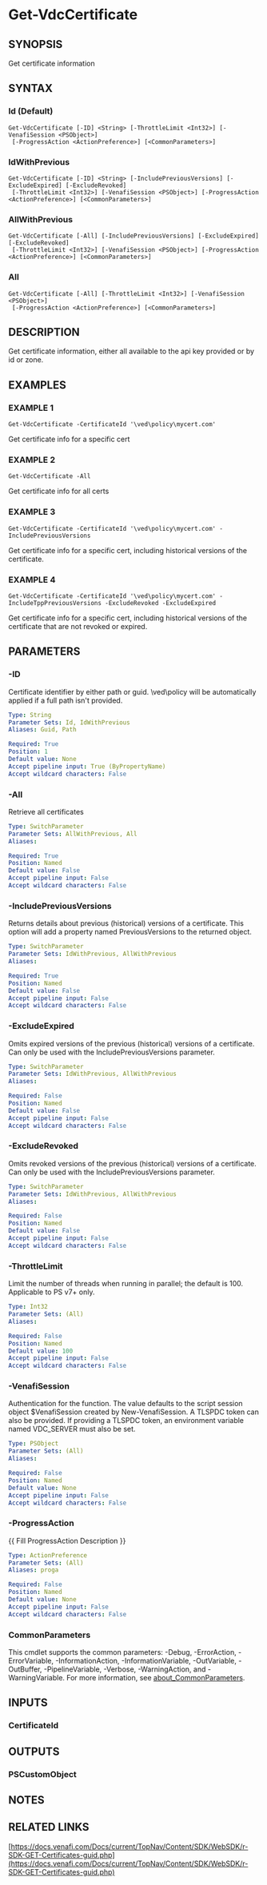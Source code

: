 # Get-VdcCertificate

## SYNOPSIS
Get certificate information

## SYNTAX

### Id (Default)
```
Get-VdcCertificate [-ID] <String> [-ThrottleLimit <Int32>] [-VenafiSession <PSObject>]
 [-ProgressAction <ActionPreference>] [<CommonParameters>]
```

### IdWithPrevious
```
Get-VdcCertificate [-ID] <String> [-IncludePreviousVersions] [-ExcludeExpired] [-ExcludeRevoked]
 [-ThrottleLimit <Int32>] [-VenafiSession <PSObject>] [-ProgressAction <ActionPreference>] [<CommonParameters>]
```

### AllWithPrevious
```
Get-VdcCertificate [-All] [-IncludePreviousVersions] [-ExcludeExpired] [-ExcludeRevoked]
 [-ThrottleLimit <Int32>] [-VenafiSession <PSObject>] [-ProgressAction <ActionPreference>] [<CommonParameters>]
```

### All
```
Get-VdcCertificate [-All] [-ThrottleLimit <Int32>] [-VenafiSession <PSObject>]
 [-ProgressAction <ActionPreference>] [<CommonParameters>]
```

## DESCRIPTION
Get certificate information, either all available to the api key provided or by id or zone.

## EXAMPLES

### EXAMPLE 1
```
Get-VdcCertificate -CertificateId '\ved\policy\mycert.com'
```

Get certificate info for a specific cert

### EXAMPLE 2
```
Get-VdcCertificate -All
```

Get certificate info for all certs

### EXAMPLE 3
```
Get-VdcCertificate -CertificateId '\ved\policy\mycert.com' -IncludePreviousVersions
```

Get certificate info for a specific cert, including historical versions of the certificate.

### EXAMPLE 4
```
Get-VdcCertificate -CertificateId '\ved\policy\mycert.com' -IncludeTppPreviousVersions -ExcludeRevoked -ExcludeExpired
```

Get certificate info for a specific cert, including historical versions of the certificate that are not revoked or expired.

## PARAMETERS

### -ID
Certificate identifier by either path or guid.
\ved\policy will be automatically applied if a full path isn't provided.

```yaml
Type: String
Parameter Sets: Id, IdWithPrevious
Aliases: Guid, Path

Required: True
Position: 1
Default value: None
Accept pipeline input: True (ByPropertyName)
Accept wildcard characters: False
```

### -All
Retrieve all certificates

```yaml
Type: SwitchParameter
Parameter Sets: AllWithPrevious, All
Aliases:

Required: True
Position: Named
Default value: False
Accept pipeline input: False
Accept wildcard characters: False
```

### -IncludePreviousVersions
Returns details about previous (historical) versions of a certificate.
This option will add a property named PreviousVersions to the returned object.

```yaml
Type: SwitchParameter
Parameter Sets: IdWithPrevious, AllWithPrevious
Aliases:

Required: True
Position: Named
Default value: False
Accept pipeline input: False
Accept wildcard characters: False
```

### -ExcludeExpired
Omits expired versions of the previous (historical) versions of a certificate.
Can only be used with the IncludePreviousVersions parameter.

```yaml
Type: SwitchParameter
Parameter Sets: IdWithPrevious, AllWithPrevious
Aliases:

Required: False
Position: Named
Default value: False
Accept pipeline input: False
Accept wildcard characters: False
```

### -ExcludeRevoked
Omits revoked versions of the previous (historical) versions of a certificate.
Can only be used with the IncludePreviousVersions parameter.

```yaml
Type: SwitchParameter
Parameter Sets: IdWithPrevious, AllWithPrevious
Aliases:

Required: False
Position: Named
Default value: False
Accept pipeline input: False
Accept wildcard characters: False
```

### -ThrottleLimit
Limit the number of threads when running in parallel; the default is 100. 
Applicable to PS v7+ only.

```yaml
Type: Int32
Parameter Sets: (All)
Aliases:

Required: False
Position: Named
Default value: 100
Accept pipeline input: False
Accept wildcard characters: False
```

### -VenafiSession
Authentication for the function.
The value defaults to the script session object $VenafiSession created by New-VenafiSession.
A TLSPDC token can also be provided.
If providing a TLSPDC token, an environment variable named VDC_SERVER must also be set.

```yaml
Type: PSObject
Parameter Sets: (All)
Aliases:

Required: False
Position: Named
Default value: None
Accept pipeline input: False
Accept wildcard characters: False
```

### -ProgressAction
{{ Fill ProgressAction Description }}

```yaml
Type: ActionPreference
Parameter Sets: (All)
Aliases: proga

Required: False
Position: Named
Default value: None
Accept pipeline input: False
Accept wildcard characters: False
```

### CommonParameters
This cmdlet supports the common parameters: -Debug, -ErrorAction, -ErrorVariable, -InformationAction, -InformationVariable, -OutVariable, -OutBuffer, -PipelineVariable, -Verbose, -WarningAction, and -WarningVariable. For more information, see [about_CommonParameters](http://go.microsoft.com/fwlink/?LinkID=113216).

## INPUTS

### CertificateId
## OUTPUTS

### PSCustomObject
## NOTES

## RELATED LINKS

[https://docs.venafi.com/Docs/current/TopNav/Content/SDK/WebSDK/r-SDK-GET-Certificates-guid.php](https://docs.venafi.com/Docs/current/TopNav/Content/SDK/WebSDK/r-SDK-GET-Certificates-guid.php)

